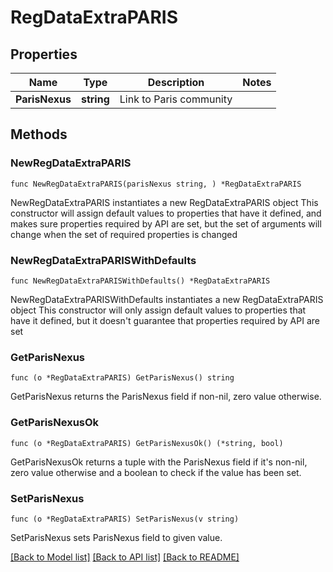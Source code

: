 # RegDataExtraPARIS

## Properties

Name | Type | Description | Notes
------------ | ------------- | ------------- | -------------
**ParisNexus** | **string** | Link to Paris community | 

## Methods

### NewRegDataExtraPARIS

`func NewRegDataExtraPARIS(parisNexus string, ) *RegDataExtraPARIS`

NewRegDataExtraPARIS instantiates a new RegDataExtraPARIS object
This constructor will assign default values to properties that have it defined,
and makes sure properties required by API are set, but the set of arguments
will change when the set of required properties is changed

### NewRegDataExtraPARISWithDefaults

`func NewRegDataExtraPARISWithDefaults() *RegDataExtraPARIS`

NewRegDataExtraPARISWithDefaults instantiates a new RegDataExtraPARIS object
This constructor will only assign default values to properties that have it defined,
but it doesn't guarantee that properties required by API are set

### GetParisNexus

`func (o *RegDataExtraPARIS) GetParisNexus() string`

GetParisNexus returns the ParisNexus field if non-nil, zero value otherwise.

### GetParisNexusOk

`func (o *RegDataExtraPARIS) GetParisNexusOk() (*string, bool)`

GetParisNexusOk returns a tuple with the ParisNexus field if it's non-nil, zero value otherwise
and a boolean to check if the value has been set.

### SetParisNexus

`func (o *RegDataExtraPARIS) SetParisNexus(v string)`

SetParisNexus sets ParisNexus field to given value.



[[Back to Model list]](../README.md#documentation-for-models) [[Back to API list]](../README.md#documentation-for-api-endpoints) [[Back to README]](../README.md)


